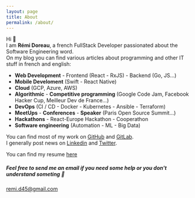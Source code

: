 ```yaml
---
layout: page
title: About
permalink: /about/
---
```


Hi 👋  
I am **Rémi Doreau**, a french FullStack Developer passionated about the Software Engineering word.   
On my blog you can find various articles about programming and other IT stuff in french and english:

- **Web Development** - Frontend (React - RxJS) - Backend (Go, JS…)
- **Mobile Develoment** (Swift - React Native)
- **Cloud** (GCP, Azure, AWS)
- **Algorithmic** - **Competitive programming** (Google Code Jam, Facebook Hacker Cup, Meilleur Dev de France…)
- **DevOps** (CI / CD - Docker - Kubernetes - Ansible - Terraform)
- **MeetUps** - **Conferences** - **Speaker** (Paris Open Source Summit…)
- **Hackathons** - React-Europe Hackathon - Cooperathon
- **Software engineering** (Automation - ML - Big Data)


You can find most of my work on [GitHub](https://github.com/ayshiff) and [GitLab](https://gitlab.com/ayshiff).   
I generally post news on [Linkedin](https://www.linkedin.com/in/r%C3%A9mi-doreau-b53902153/) and [Twitter](https://twitter.com/remi_doreau).

You can find my resume [here](/images/Resume.pdf)

##### Feel free to send me an email if you need some help or you don't understand someting 🚀

[remi.d45@gmail.com](mailto:remi.d45@gmail.com)
